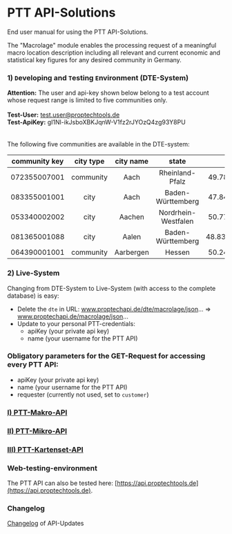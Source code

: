 # PTT API-Solutions
End user manual for using the PTT API-Solutions.

The "Macrolage" module enables the processing request of a meaningful macro location description including all relevant and current economic and statistical key figures for any desired community in Germany.

### 1) `D`eveloping and `T`esting `E`nvironment (DTE-System)

**Attention:** The user and api-key shown below belong to a test account whose request range is limited to five communities only. 
<br/>
<br/>
**Test-User:** test.user@proptechtools.de
<br/>
**Test-ApiKey:** gI1Nl-ikJsboXBKJqnW-V1fz2rJYOzQ4zg93Y8PU
<br/>
<br/>
<br/>
The following five communities are available in the DTE-system:

| community key   | city type | city name |   state    |   latlng    |
| -------------   |:-------------:|:-------------:|:-------------:|:-------------:|
| 072355007001     | community | Aach | Rheinland-Pfalz | 49.789503,6.590633 |
| 083355001001     | city | Aach | Baden-Württemberg | 47.840882,8.859067 |
| 053340002002     | city | Aachen | Nordrhein-Westfalen | 50.777180,6.093335 |
| 081365001088     | city | Aalen | Baden-Württemberg | 48.837336,10.094682 |
| 064390001001     | community | Aarbergen | Hessen | 50.245978,8.078530 |


### 2) Live-System

Changing from DTE-System to Live-System (with access to the complete database) is easy:

* Delete the `dte` in URL: www.proptechapi.de/dte/macrolage/json... => www.proptechapi.de/macrolage/json...
* Update to your personal PTT-credentials:
    * apiKey (your private api key)
    * name (your username for the PTT API)


### Obligatory parameters for the GET-Request for accessing every PTT API:

* apiKey (your private api key)
* name (your username for the PTT API)
* requester (currently not used, set to `customer`)

### [I) PTT-Makro-API](ptt-makro-api.md)
### [II) PTT-Mikro-API](ptt-mikro-api.md)
### [III) PTT-Kartenset-API](ptt-kartenset-api.md)


### Web-testing-environment 
The PTT API can also be tested here: [https://api.proptechtools.de](https://api.proptechtools.de).

### Changelog
[Changelog](ptt-changelog.md) of API-Updates
